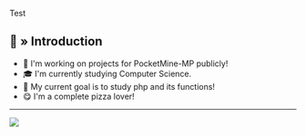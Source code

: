 <p>Test</p>
<div>
  <h2> 👋 » Introduction </h2>
  <ul>
    <li>🔭 I'm working on projects for PocketMine-MP publicly!</li>
    <li>🎓 I'm currently studying Computer Science.</li>
    <li>🔮 My current goal is to study php and its functions!</li>
    <li>😋 I'm a complete pizza lover!</li>
  </ul>
</div>

---

<div>
  <img src="https://github-readme-stats.vercel.app/api/?username=Henry12960&show_icons=true&hide_border=true&theme=algolia&count_private=true">
</div>
